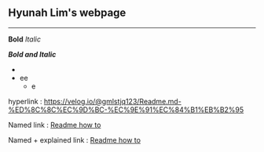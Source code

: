 ## Hyunah Lim's webpage
____

**Bold**
*Italic*

***Bold and Italic***

  +
+ ee
  + e
 
hyperlink : <https://velog.io/@gmlstjq123/Readme.md-%ED%8C%8C%EC%9D%BC-%EC%9E%91%EC%84%B1%EB%B2%95>

Named link : [Readme how to](https://velog.io/@gmlstjq123/Readme.md-%ED%8C%8C%EC%9D%BC-%EC%9E%91%EC%84%B1%EB%B2%95)

Named + explained link : [Readme how to](https://velog.io/@gmlstjq123/Readme.md-%ED%8C%8C%EC%9D%BC-%EC%9E%91%EC%84%B1%EB%B2%95, " tooltip (visible when cursor is on link)")
